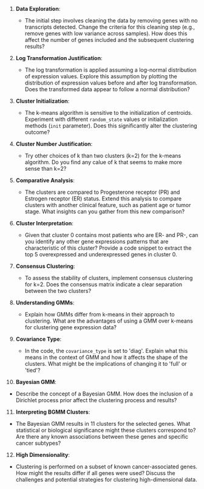 1. **Data Exploration**:
   - The initial step involves cleaning the data by removing genes with no transcripts detected. Change the criteria for this cleaning step (e.g., remove genes with low variance across samples). How does this affect the number of genes included and the subsequent clustering results?

2. **Log Transformation Justification**:
   - The log transformation is applied assuming a log-normal distribution of expression values. Explore this assumption by plotting the distribution of expression values before and after log transformation. Does the transformed data appear to follow a normal distribution?

3. **Cluster Initialization**:
   - The k-means algorithm is sensitive to the initialization of centroids. Experiment with different `random_state` values or initialization methods (`init` parameter). Does this significantly alter the clustering outcome?

4. **Cluster Number Justification**:
   - Try other choices of k than two clusters (k=2) for the k-means algorithm. Do you find any calue of k that seems to make more sense than k=2?

5. **Comparative Analysis**:
   - The clusters are compared to Progesterone receptor (PR) and Estrogen receptor (ER) status. Extend this analysis to compare clusters with another clinical feature, such as patient age or tumor stage. What insights can you gather from this new comparison?

6. **Cluster Interpretation**:
   - Given that cluster 0 contains most patients who are ER- and PR-, can you identify any other gene expressions patterns that are characteristic of this cluster? Provide a code snippet to extract the top 5 overexpressed and underexpressed genes in cluster 0.

7. **Consensus Clustering**:
   - To assess the stability of clusters, implement consensus clustering for k=2. Does the consensus matrix indicate a clear separation between the two clusters?

8. **Understanding GMMs**:
   - Explain how GMMs differ from k-means in their approach to clustering. What are the advantages of using a GMM over k-means for clustering gene expression data?

9. **Covariance Type**:
   - In the code, the `covariance_type` is set to 'diag'. Explain what this means in the context of GMM and how it affects the shape of the clusters. What might be the implications of changing it to 'full' or 'tied'?

10. **Bayesian GMM**:
   - Describe the concept of a Bayesian GMM. How does the inclusion of a Dirichlet process prior affect the clustering process and results?

11. **Interpreting BGMM Clusters**:
   - The Bayesian GMM results in 11 clusters for the selected genes. What statistical or biological significance might these clusters correspond to? Are there any known associations between these genes and specific cancer subtypes?

12. **High Dimensionality**:
   - Clustering is performed on a subset of known cancer-associated genes. How might the results differ if all genes were used? Discuss the challenges and potential strategies for clustering high-dimensional data.
